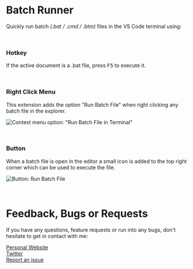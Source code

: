 # Batch Runner

Quickly run batch *(.bat / .cmd / .btm)* files in the VS Code terminal using:

<br>

### Hotkey
If the active document is a .bat file, press <kbd>F5</kbd> to execute it.

<br>

### Right Click Menu
This extension adds the option "Run Batch File" when right clicking any batch file in the explorer.

![Context menu option: "Run Batch File in Terminal"](https://github.com/nils-soderman/vscode-batch-runner/blob/main/media/demo/demo-context-menu.jpg?raw=true)


<br>

### Button
When a batch file is open in the editor a small icon is added to the top right corner which can be used to execute the file.

![Button: Run Batch File](https://github.com/nils-soderman/vscode-batch-runner/blob/main/media/demo/demo-exec-button.jpg?raw=true)

<br>

# Feedback, Bugs or Requests

If you have any questions, feature requests or run into any bugs, don't hesitate to get in contact with me:

[Personal Website](https://nilssoderman.com)<br>
[Twitter](https://twitter.com/nilssoderman "@nilssoderman")<br>
[Report an issue](https://github.com/nils-soderman/vscode-batch-runner/issues "Report a bug on the GitHub repository")